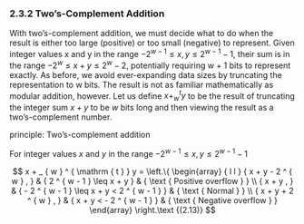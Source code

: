 ### 2.3.2 Two’s-Complement Addition

With two’s-complement addition, we must decide what to do when the result is either too large (positive) or too small (negative) to represent. Given integer values x and y in the range $- 2 ^ { w - 1 } \leq x , y \leq 2 ^ { w - 1 } - 1$, their sum is in the range $- 2 ^ { w } \leq x + y \leq 2 ^ { w } - 2$, potentially requiring w + 1 bits to represent exactly. As before, we avoid ever-expanding data sizes by truncating the representation to w bits. The result is not as familiar mathematically as modular addition, however. Let us define $x + _ { w } ^ { t } y$ to be the result of truncating the integer sum $x + y$ to be $w$ bits long and then viewing the result as a two’s-complement number.

principle: Two’s-complement addition 

For integer values $x$ and $y$ in the range $- 2 ^ { w - 1 } \leq x , y \leq 2 ^ { w - 1 } - 1$

$$
x + _ { w } ^ { \mathrm { t } } y = \left.\{ \begin{array} { l l }
    { x + y - 2 ^ { w } , } & { 2 ^ { w - 1 } \leq x + y } & { \text { Positive overflow } } \\
    { x + y , } & { - 2 ^ { w - 1 } \leq x + y < 2 ^ { w - 1 } } & { \text { Normal } } \\
    { x + y + 2 ^ { w } , } & { x + y < - 2 ^ { w - 1 } } & { \text { Negative overflow } } \end{array} \right.\text {(2.13)}
$$
